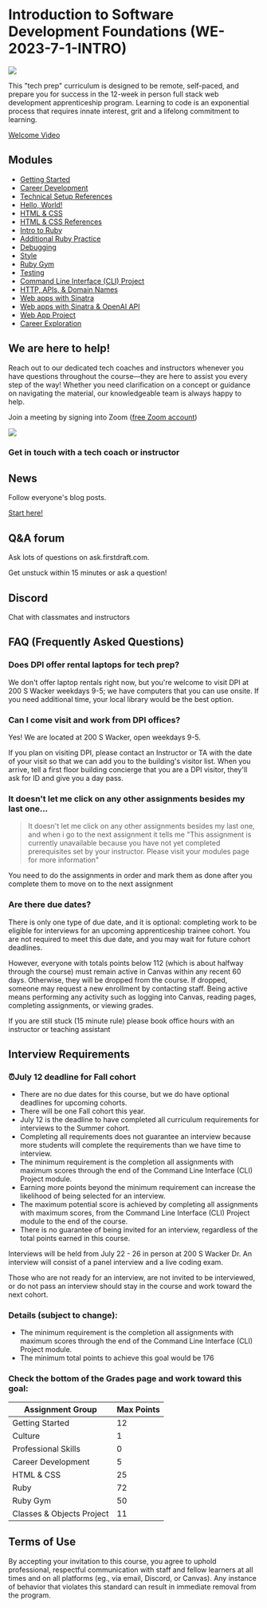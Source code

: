 # Introduction to Software Development Foundations (WE-2023-7-1-INTRO)
![](./assets/welcome-page-banner.gif)

This "tech prep" curriculum is designed to be remote, self-paced, and prepare you for success in the 12-week in person full stack web development apprenticeship program.
Learning to code is an exponential process that requires innate interest, grit and a lifelong commitment to learning.

[Welcome Video](./assets/intro-welcome.mp4)

## Modules
- [Getting Started](./getting-started.md)
- [Career Development](./career-development.md)
- [Technical Setup References](./technical-setup-references.md)
- [Hello, World!](./hello-world.md)
- [HTML & CSS](./html-&-css.md)
- [HTML & CSS References](./html-&-css-references.md)
- [Intro to Ruby](./intro-to-ruby.md)
- [Additional Ruby Practice](./additional-ruby-practice.md)
- [Debugging](./debugging.md)
- [Style](./style.md)
- [Ruby Gym](./ruby-gym.md)
- [Testing](./testing.md)
- [Command Line Interface (CLI) Project](./command-line-interface-cli-project.md)
- [HTTP, APIs, & Domain Names](./http-apis-&-domain-names.md)
- [Web apps with Sinatra](./web-apps-with-sinatra.md)
- [Web apps with Sinatra & OpenAI API](./web-apps-with-sinatra-&-openai-api.md)
- [Web App Project](./web-app-project.md)
- [Career Exploration](./career-exploration.md)

## We are here to help!
Reach out to our dedicated tech coaches and instructors whenever you have questions throughout the course—they are here to assist you every step of the way!
Whether you need clarification on a concept or guidance on navigating the material, our knowledgeable team is always happy to help.

Join a meeting by signing into Zoom ([free Zoom account](https://zoom.us/signup))

![](./assets/tech-coaches.gif)

### Get in touch with a tech coach or instructor
<!-- TODO: list names, emails, and calendly links for technical staff -->

## News
Follow everyone's blog posts.

[Start here!](https://news.dpi.dev)

## Q&A forum
Ask lots of questions on ask.firstdraft.com.

Get unstuck within 15 minutes or ask a question!

<!-- TODO: sign up link -->

## Discord
Chat with classmates and instructors 

<!-- TOOD: link -->

## FAQ (Frequently Asked Questions)

### Does DPI offer rental laptops for tech prep?
We don't offer laptop rentals right now, but you're welcome to visit DPI at 200 S Wacker weekdays 9-5; we have computers that you can use onsite. If you need additional time, your local library would be the best option. 

### Can I come visit and work from DPI offices?
Yes! We are located at 200 S Wacker, open weekdays 9-5.

If you plan on visiting DPI, please contact an Instructor or TA with the date of your visit so that we can add you to the building's visitor list.  When you arrive, tell a first floor building concierge that you are a DPI visitor, they'll ask for ID and give you a day pass.

### It doesn't let me click on any other assignments besides my last one...
> It doesn't let me click on any other assignments besides my last one, and when i go to the next assignment it tells me "This assignment is currently unavailable because you have not yet completed prerequisites set by your instructor. Please visit your modules page for more information"

You need to do the assignments in order and mark them as done after you complete them to move on to the next assignment

### Are there due dates?
There is only one type of due date, and it is optional: completing work to be eligible for interviews for an upcoming apprenticeship trainee cohort. You are not required to meet this due date, and you may wait for future cohort deadlines.

However, everyone with totals points below 112 (which is about halfway through the course) must remain active in Canvas within any recent 60 days. Otherwise, they will be dropped from the course.  If dropped, someone may request a new enrollment by contacting staff.  Being active means performing any activity such as logging into Canvas, reading pages, completing assignments, or viewing grades.

If you are still stuck (15 minute rule) please book office hours with an instructor or teaching assistant

## Interview Requirements

### ⏰July 12 deadline for Fall cohort
- There are no due dates for this course, but we do have optional deadlines for upcoming cohorts.
- There will be one Fall cohort this year.
- July 12 is the deadline to have completed all curriculum requirements for interviews to the Summer cohort.
- Completing all requirements does not guarantee an interview because more students will complete the requirements than we have time to interview.
- The minimum requirement is the completion all assignments with maximum scores through the end of the Command Line Interface (CLI) Project module.
- Earning more points beyond the minimum requirement can increase the likelihood of being selected for an interview.
- The maximum potential score is achieved by completing all assignments with maximum scores, from the Command Line Interface (CLI) Project module to the end of the course.
- There is no guarantee of being invited for an interview, regardless of the total points earned in this course.

Interviews will be held from July 22 - 26 in person at 200 S Wacker Dr.  An interview will consist of a panel interview and a live coding exam.

Those who are not ready for an interview, are not invited to be interviewed, or do not pass an interview should stay in the course and work toward the next cohort.

### Details (subject to change):
- The minimum requirement is the completion all assignments with maximum scores through the end of the Command Line Interface (CLI) Project module.
- The minimum total points to achieve this goal would be 176

### Check the bottom of the Grades page and work toward this goal:

| Assignment Group | Max Points |
| ---------------- | ---------- |
| Getting Started | 12 |
| Culture |	1 |
| Professional Skills |	0 |
| Career Development | 5 |
| HTML & CSS | 25 |
| Ruby | 72 |
| Ruby Gym | 50 |
| Classes & Objects Project | 11 |

## Terms of Use
By accepting your invitation to this course, you agree to uphold professional, respectful communication with staff and fellow learners at all times and on all platforms (eg., via email, Discord, or Canvas). Any instance of behavior that violates this standard can result in immediate removal from the program. 
